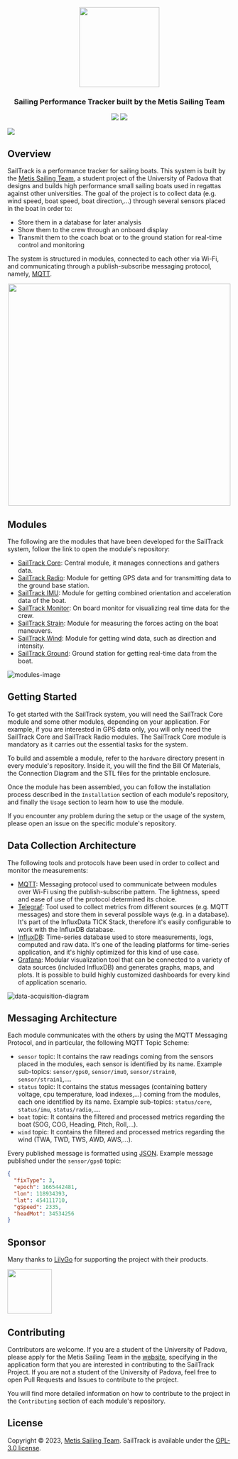 <p class="readme-header" align="center">
  <img src="assets/sailtrack-logo.svg" width="180">
</p>

<h3 class="readme-header" align="center">Sailing Performance Tracker built by the Metis Sailing Team</h3>
<p class="readme-header" align="center">
  <img src="https://img.shields.io/github/license/metisvela/sailtrack">
  <img src="https://img.shields.io/github/stars/metisvela/sailtrack">
</p>

<img src="assets/dashboard-image.png" class="readme-header">

## Overview
SailTrack is a performance tracker for sailing boats.
This system is built by the [Metis Sailing Team](http://metisvela.dii.unipd.it), a student project of the University of Padova that designs and builds high performance small sailing boats used in regattas against other universities.
The goal of the project is to collect data (e.g. wind speed, boat speed, boat direction,...) through several sensors placed in the boat in order to:

* Store them in a database for later analysis
* Show them to the crew through an onboard display
* Transmit them to the coach boat or to the ground station for real-time control and monitoring

The system is structured in modules, connected to each other via Wi-Fi, and communicating through a publish-subscribe messaging protocol, namely, [MQTT](https://mqtt.org).

<p align="center">
  <img src="assets/modules-diagram.svg" width="500">
</p>

## Modules

The following are the modules that have been developed for the SailTrack system, follow the link to open the module's repository:

* [SailTrack Core](https://github.com/metisvela/sailtrack-core): Central module, it manages connections and gathers data.
* [SailTrack Radio](https://github.com/metisvela/sailtrack-radio): Module for getting GPS data and for transmitting data to the ground base station.
* [SailTrack IMU](https://github.com/metisvela/sailtrack-imu): Module for getting combined orientation and acceleration data of the boat.
* [SailTrack Monitor](https://github.com/metisvela/sailtrack-monitor): On board monitor for visualizing real time data for the crew.
* [SailTrack Strain](https://github.com/metisvela/sailtrack-strain): Module for measuring the forces acting on the boat maneuvers.
* [SailTrack Wind](https://github.com/metisvela/sailtrack-wind): Module for getting wind data, such as direction and intensity.
* [SailTrack Ground](https://github.com/metisvela/sailtrack-ground): Ground station for getting real-time data from the boat.

![modules-image](assets/modules-image.jpg)

## Getting Started

To get started with the SailTrack system, you will need the SailTrack Core module and some other modules, depending on your application. For example, if you are interested in GPS data only, you will only need the SailTrack Core and SailTrack Radio modules. The SailTrack Core module is mandatory as it carries out the essential tasks for the system.

To build and assemble a module, refer to the `hardware` directory present in every module's repository. Inside it, you will the find the Bill Of Materials, the Connection Diagram and the STL files for the printable enclosure.

Once the module has been assembled, you can follow the installation process described in the `Installation` section of each module's repository, and finally the `Usage` section to learn how to use the module.

If you encounter any problem during the setup or the usage of the system, please open an issue on the specific module's repository.

## Data Collection Architecture

The following tools and protocols have been used in order to collect and monitor the measurements:

* [MQTT](https://mqtt.org): Messaging protocol used to communicate between modules over Wi-Fi using the publish-subscribe pattern. The lightness, speed and ease of use of the protocol determined its choice.
* [Telegraf](https://www.influxdata.com/time-series-platform/telegraf/): Tool used to collect metrics from different sources (e.g. MQTT messages) and store them in several possible ways (e.g. in a database). It's part of the InfluxData TICK Stack, therefore it's easily configurable to work with the InfluxDB database.
* [InfluxDB](https://www.influxdata.com/products/influxdb/): Time-series database used to store measurements, logs, computed and raw data. It's one of the leading platforms for time-series application, and it's highly optimized for this kind of use case.
* [Grafana](https://grafana.com): Modular visualization tool that can be connected to a variety of data sources (included InfluxDB) and generates graphs, maps, and plots. It is possible to build highly customized dashboards for every kind of application scenario.

![data-acquisition-diagram](assets/data-acquisition-diagram.svg)

## Messaging Architecture

Each module communicates with the others by using the MQTT Messaging Protocol, and in particular, the following MQTT Topic Scheme:

* `sensor` topic: It contains the raw readings coming from the sensors placed in the modules, each sensor is identified by its name. Example sub-topics: `sensor/gps0`, `sensor/imu0`, `sensor/strain0`, `sensor/strain1`,....
* `status` topic: It contains the status messages (containing battery voltage, cpu temperature, load indexes,...) coming from the modules, each one identified by its name. Example sub-topics: `status/core`, `status/imu`, `status/radio`,....
* `boat` topic: It contains the filtered and processed metrics regarding the boat (SOG, COG, Heading, Pitch, Roll,...).
* `wind` topic: It contains the filtered and processed metrics regarding the wind (TWA, TWD, TWS, AWD, AWS,...).

Every published message is formatted using [JSON](https://www.json.org/json-en.html). Example message published under the `sensor/gps0` topic:
```json
{
  "fixType": 3,
  "epoch": 1665442481,
  "lon": 118934393,
  "lat": 454111710,
  "gSpeed": 2335,
  "headMot": 34534256
}
```

## Sponsor

Many thanks to [LilyGo](https://www.lilygo.cc) for supporting the project with their products.

<img src="assets/lilygo-logo.png" height="100">

## Contributing

Contributors are welcome. If you are a student of the University of Padova, please apply for the Metis Sailing Team in the [website](http://metisvela.dii.unipd.it), specifying in the application form that you are interested in contributing to the SailTrack Project. If you are not a student of the University of Padova, feel free to open Pull Requests and Issues to contribute to the project.

You will find more detailed information on how to contribute to the project in the `Contributing` section of each module's repository.

## License

Copyright © 2023, [Metis Sailing Team](https://github.com/metisvela). SailTrack is available under the [GPL-3.0 license](https://www.gnu.org/licenses/gpl-3.0.en.html).
